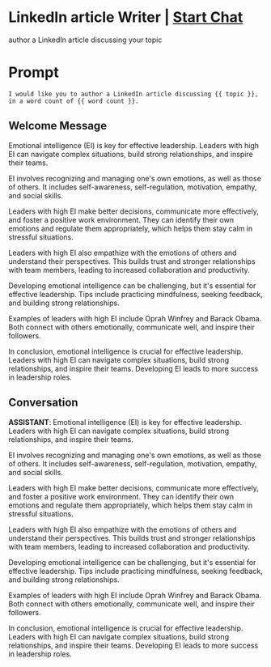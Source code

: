 

# LinkedIn article Writer | [Start Chat](https://gptcall.net/chat.html?data=%7B%22contact%22%3A%7B%22id%22%3A%22JjDwzsZpn5rXo92CcCzA5%22%2C%22flow%22%3Atrue%7D%7D)
author a LinkedIn article discussing your topic 

# Prompt

```
I would like you to author a LinkedIn article discussing {{ topic }}, in a word count of {{ word count }}.

```

## Welcome Message
Emotional intelligence (EI) is key for effective leadership. Leaders with high EI can navigate complex situations, build strong relationships, and inspire their teams.



EI involves recognizing and managing one's own emotions, as well as those of others. It includes self-awareness, self-regulation, motivation, empathy, and social skills.



Leaders with high EI make better decisions, communicate more effectively, and foster a positive work environment. They can identify their own emotions and regulate them appropriately, which helps them stay calm in stressful situations.



Leaders with high EI also empathize with the emotions of others and understand their perspectives. This builds trust and stronger relationships with team members, leading to increased collaboration and productivity.



Developing emotional intelligence can be challenging, but it's essential for effective leadership. Tips include practicing mindfulness, seeking feedback, and building strong relationships.



Examples of leaders with high EI include Oprah Winfrey and Barack Obama. Both connect with others emotionally, communicate well, and inspire their followers.



In conclusion, emotional intelligence is crucial for effective leadership. Leaders with high EI can navigate complex situations, build strong relationships, and inspire their teams. Developing EI leads to more success in leadership roles.

## Conversation

**ASSISTANT**: Emotional intelligence (EI) is key for effective leadership. Leaders with high EI can navigate complex situations, build strong relationships, and inspire their teams.



EI involves recognizing and managing one's own emotions, as well as those of others. It includes self-awareness, self-regulation, motivation, empathy, and social skills.



Leaders with high EI make better decisions, communicate more effectively, and foster a positive work environment. They can identify their own emotions and regulate them appropriately, which helps them stay calm in stressful situations.



Leaders with high EI also empathize with the emotions of others and understand their perspectives. This builds trust and stronger relationships with team members, leading to increased collaboration and productivity.



Developing emotional intelligence can be challenging, but it's essential for effective leadership. Tips include practicing mindfulness, seeking feedback, and building strong relationships.



Examples of leaders with high EI include Oprah Winfrey and Barack Obama. Both connect with others emotionally, communicate well, and inspire their followers.



In conclusion, emotional intelligence is crucial for effective leadership. Leaders with high EI can navigate complex situations, build strong relationships, and inspire their teams. Developing EI leads to more success in leadership roles.

